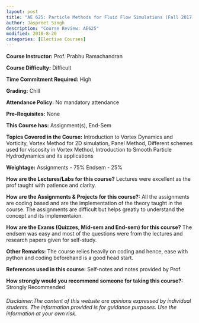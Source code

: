```yaml
---
layout: post
title: "AE 625: Particle Methods for Fluid Flow Simulations (Fall 2017)"
author: Jaspreet Singh
description: "Course Review: AE625"
modified: 2018-8-20
categories: [Elective Courses]
---
```


**Course Instructor:** Prof. Prabhu Ramachandran

**Course Difficulty:** Difficult

**Time Commitment Required:** High

**Grading:** Chill

**Attendance Policy:** No mandatory attendance

**Pre-Requisites:** None

**This Course has:** Assignment(s), End-Sem

**Topics Covered in the Course:**
Introduction to Vortex Dynamics and Vorticity, Vortex Method for 2D simulation, Panel Method, Different schemes used for viscosity in Vortex Method, Introduction to Smooth Particle Hydrodynamics and its applications

**Weightage:**
Assignments - 75%
Endsem - 25%

**How are the Lectures/Labs for this course?**
Lectures were excellent as the prof taught with patience and clarity.

**How are the Assignments & Projects for this course?:**
All the assignments are coding based and are the implementation of the theory taught in the course. The assignments are difficult but helps greatly to understand the concept and its implementaion.

**How are the Exams (Quizzes, Mid-sem and End-sem) for this course?**
The endsem was easy and most of the questions were from the lectures and research papers given for self-study.

**Other Remarks:**
The course relies heavily on coding and hence, ease with python and coding beforehand is a good head start.

**References used in this course:**
Self-notes and notes provided by Prof.

**How strongly would you recommend someone for taking this course?:**
Strongly Recommended

###### Disclaimer:The content of this website are opinions expressed by individual students. The information provided is for guidance purposes. Use the information at your own risk.